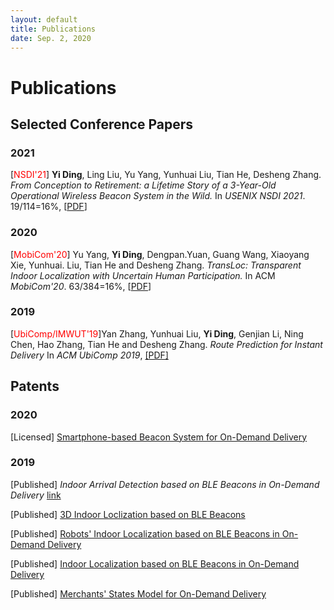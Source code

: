 ```yaml
---
layout: default
title: Publications
date: Sep. 2, 2020
---
```


# Publications

## Selected Conference Papers

### 2021

[<span style="color:red">NSDI'21</span>] **Yi Ding**, Ling Liu, Yu Yang, Yunhuai Liu, Tian He, Desheng Zhang.
*From Conception to Retirement: a Lifetime Story of a 3-Year-Old Operational Wireless Beacon System in the Wild.*
In *USENIX NSDI 2021*. 19/114=16%, [[PDF](Research/Publications/files/nsdi21-submission133-camera-ready.pdf)]

### 2020

[<span style="color:red">MobiCom'20</span>] Yu Yang,  **Yi Ding**, Dengpan.Yuan, Guang Wang, Xiaoyang Xie, Yunhuai. Liu, Tian He and Desheng Zhang.
*TransLoc: Transparent Indoor Localization with Uncertain Human Participation.*
In ACM *MobiCom'20*. 63/384=16%, [[PDF](Research/Publications/files/transloc.pdf)]

### 2019 

[<span style="color:red">UbiComp/IMWUT'19</span>]Yan Zhang, Yunhuai Liu, **Yi Ding**, Genjian Li, Ning Chen, Hao Zhang, Tian He and Desheng Zhang. 
*Route Prediction for Instant Delivery* 
In *ACM UbiComp 2019*, [[PDF]](https://static.aminer.cn/upload/pdf/804/626/236/5d77773b47c8f76646d17f1f_0.pdf)



## Patents

### 2020

[Licensed] [Smartphone-based Beacon System for On-Demand Delivery](http://www.soopat.com/Patent/201910642269)

### 2019

[Published] *Indoor Arrival Detection based on BLE Beacons in On-Demand Delivery* [link](http://www.soopat.com/Patent/201811468343)

[Published] [3D Indoor Loclization based on BLE Beacons ](http://www.soopat.com/Patent/201811474624)

[Published] [Robots' Indoor Localization based on BLE Beacons in On-Demand Delivery](http://www.soopat.com/Patent/201811498024)

[Published] [Indoor Localization based on BLE Beacons in On-Demand Delivery](http://www.soopat.com/Patent/201811513249)

[Published] [Merchants' States Model for On-Demand Delivery](http://www.soopat.com/Patent/201811475912)